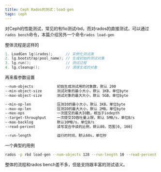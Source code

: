 ```yaml
---
title: Ceph Rados的测试：load-gen
tags: ceph
---
```


对Ceph的性能测试，常见的有fio测试rbd，而对rados的直接测试，可以通过`rados bench`命令，本篇介绍另外一个命令`rados load-gen`

<!--more-->

整体流程是这样的

```C++
1. LoadGen lg(&rados);      // 实例化测试类
2. lg.bootstrap(pool_name); // 生成初始的测试对象
3. lg.run();                // 测试过程
4. lg.cleanup();            // 清理生成的对象
```

再来看参数设置

```sh
--num-objects           初始生成测试用的对象数，默认 200
--min-object-size       测试对象的最小大小，默认 1KB，单位byte 
--max-object-size       测试对象的最大大小，默认 5GB，单位byte

--min-op-len            压测IO的最小大小，默认 1KB，单位byte
--max-op-len            压测IO的最大大小，默认 2MB，单位byte
--max-ops               一次提交的最大IO数，相当于iodepth
--target-throughput     一次提交IO吞吐量上限，默认 5MB/s，单位B/s
--max-backlog           默认10MB/s，单位B/s
--read-percent          读写混合中读的比例，默认80，范围[0, 100]

--run-length            运行的时间，默认60s，单位秒
```

一个典型的用例

```sh
rados -p rbd load-gen --num-objects 128 --run-length 10 --read-percent 0 --max-op-len 4096 --min-op-len 4096 --max_backlog 10 --min-object-size 8192 --max-object-size 8192 --max-ops 200
```




整体的流程和rados bench差不多，但是支持跟丰富的测试语义。